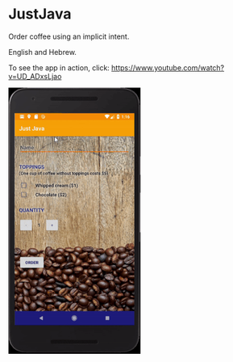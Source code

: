 # JustJava
Order coffee using an implicit intent.

English and Hebrew.

To see the app in action, click: https://www.youtube.com/watch?v=UD_ADxsLjao

![Just Java](justJavaGif.gif)
